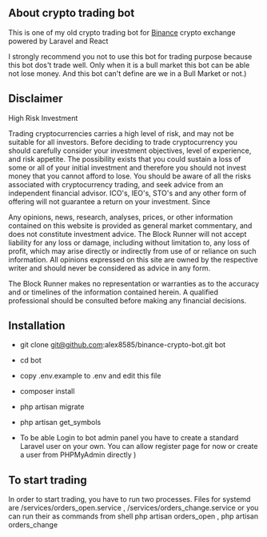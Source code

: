 ## About crypto trading bot

This is one of my old crypto trading bot for [Binance](https://www.binance.com/en) crypto exchange powered by Laravel and React

I strongly recommend you not to use this bot for trading purpose because this bot dos't trade well. Only when it is a bull market this bot can be able not lose money. And this bot can't define are we in a Bull Market or not.)

## Disclaimer

High Risk Investment

Trading cryptocurrencies carries a high level of risk, and may not be suitable for all investors. Before deciding to trade cryptocurrency you should carefully consider your investment objectives, level of experience, and risk appetite. The possibility exists that you could sustain a loss of some or all of your initial investment and therefore you should not invest money that you cannot afford to lose. You should be aware of all the risks associated with cryptocurrency trading, and seek advice from an independent financial advisor. ICO's, IEO's, STO's and any other form of offering will not guarantee a return on your investment. Since

Any opinions, news, research, analyses, prices, or other information contained on this website is provided as general market commentary, and does not constitute investment advice. The Block Runner will not accept liability for any loss or damage, including without limitation to, any loss of profit, which may arise directly or indirectly from use of or reliance on such information. All opinions expressed on this site are owned by the respective writer and should never be considered as advice in any form.

The Block Runner makes no representation or warranties as to the accuracy and or timelines of the information contained herein. A qualified professional should be consulted before making any financial decisions.

## Installation

- git clone git@github.com:alex8585/binance-crypto-bot.git bot

- cd bot

- copy .env.example to .env and edit this file

- composer install

- php artisan migrate

- php artisan get_symbols

- To be able Login to bot admin panel you have to create a standard Laravel user on your own. You can allow register page for now or create a user from PHPMyAdmin directly )

## To start trading

In order to start trading, you have to run two processes. Files for systemd are /services/orders_open.service , /services/orders_change.service or you can run their as commands from shell
php artisan orders_open ,
php artisan orders_change
